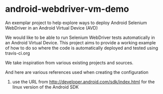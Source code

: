 android-webdriver-vm-demo
=========================

An exemplar project to help explore ways to deploy Android Selenium WebDriver in an Android Virtual Device (AVD)

We would like to be able to run Selenium WebDriver tests automatically in an Android Virtual Device. This project aims to provide a working example of how to do so where the code is automatically deployed and tested using travis-ci.org

We take inspiration from various existing projects and sources.

And here are various references used when creating the configuration
1. use the URL from http://developer.android.com/sdk/index.html for the linux version of the Android SDK
